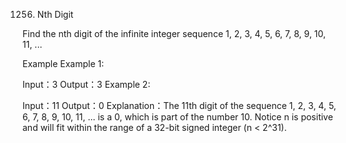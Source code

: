 1256. Nth Digit

Find the nth digit of the infinite integer sequence 1, 2, 3, 4, 5, 6, 7, 8, 9, 10, 11, ...

Example
Example 1:

Input：3
Output：3
Example 2:

Input：11
Output：0
Explanation：The 11th digit of the sequence 1, 2, 3, 4, 5, 6, 7, 8, 9, 10, 11, ... is a 0, which is part of the number 10.
Notice
n is positive and will fit within the range of a 32-bit signed integer (n < 2^31).
